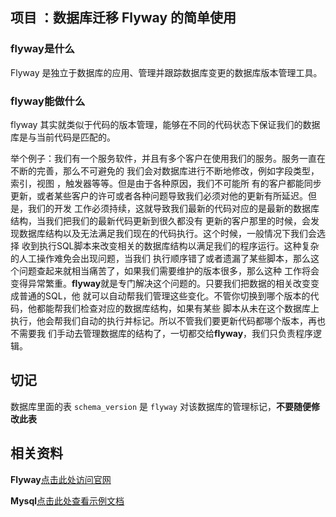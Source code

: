 
## 项目 ：数据库迁移 Flyway 的简单使用 

### flyway是什么
 
 Flyway 是独立于数据库的应用、管理并跟踪数据库变更的数据库版本管理工具。
 
### flyway能做什么

 flyway 其实就类似于代码的版本管理，能够在不同的代码状态下保证我们的数据库是与当前代码是匹配的。
 
 举个例子：我们有一个服务软件，并且有多个客户在使用我们的服务。服务一直在不断的完善，那么不可避免的
 我们会对数据库进行不断地修改，例如字段类型，索引，视图 ，触发器等等。但是由于各种原因，我们不可能所
 有的客户都能同步更新，或者某些客户的许可或者各种问题导致我们必须对他的更新有所延迟。但是，我们的开发
 工作必须持续，这就导致我们最新的代码对应的是最新的数据库结构，当我们把我们的最新代码更新到很久都没有
 更新的客户那里的时候，会发现数据库结构以及无法满足我们现在的代码执行。这个时候，一般情况下我们会选择
 收到执行SQL脚本来改变相关的数据库结构以满足我们的程序运行。这种复杂的人工操作难免会出现问题，当我们
 执行顺序错了或者遗漏了某些脚本，那么这个问题查起来就相当痛苦了，如果我们需要维护的版本很多，那么这种
 工作将会变得异常繁重。**flyway**就是专门解决这个问题的。只要我们把数据的相关改变变成普通的SQL，他
 就可以自动帮我们管理这些变化。不管你切换到哪个版本的代码，他都能帮我们检查对应的数据库结构，如果有某些
 脚本从未在这个数据库上执行，他会帮我们自动的执行并标记。所以不管我们要更新代码都哪个版本，再也不需要我
 们手动去管理数据库的结构了，一切都交给**flyway**，我们只负责程序逻辑。

## 切记

数据库里面的表 `schema_version` 是 `flyway` 对该数据库的管理标记，**不要随便修改此表**


## 相关资料 

**Flyway**[点击此处访问官网](https://flywaydb.org/)  

**Mysql**[点击此处查看示例文档](https://flywaydb.org/documentation/database/mysql)








